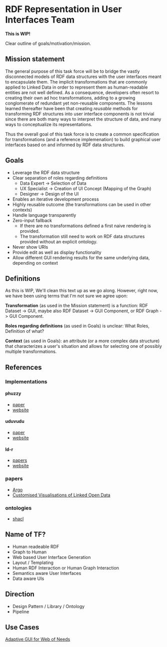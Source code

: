 # RDF Representation in User Interfaces Team

**This is WIP!**

Clear outline of goals/motivation/mission.

## Mission statement
The general purpose of this task force will be to bridge the vastly disconnected models of RDF data structures with the user interfaces meant to encapsulate them. The implicit transformations that are commonly applied to Linked Data in order to represent them as human-readable entities are not well defined. As a consequence, developers often resort to creating their own ad hoc transformations, adding to a growing conglomerate of redundant yet non-reusable components. The lessons learned thereafter have been that creating *reusable* methods for transforming RDF structures into user interface components is not trivial since there are both many ways to interpret the structure of data, and many ways to conceptualize its representations. 

Thus the overall goal of this task force is to create a common specification for transformations (and a reference implemenation) to build graphical user interfaces based on and informed by RDF data structures.

## Goals
- Leverage the RDF data structure
- Clear separation of roles regarding definitions
  - Data Expert -> Selection of Data
  - UX Specialist -> Creation of UI Concept (Mapping of the Graph)
  - Designer -> Design of the UI
- Enables an iterative development process
- Highly reusable outcome (the transformations can be used in other contexts)
- Handle language transparently
- Zero-input fallback
  - If there are no transformations defined a first naive rendering is provided.
  - The transformation still need to work on RDF data structures provided without an explicit ontology.
- Never show URIs
- Provide edit as well as display functionality
- Allow different GUI rendering results for the same underlying data, depending on context


## Definitions
As this is WIP, We'll clean this text up as we go along. However, right now, we have been using terms that I'm not sure we agree upon:

**Transformation** (as used in the Mission statement) is a  function: RDF Dataset -> GUI, maybe also RDF Dataset -> GUI Component, or RDF Graph -> GUI Component.

**Roles regarding definitions** (as used in Goals) is unclear: What Roles, Definition of what?

**Context** (as used in Goals): an attribute (or a more complex data structure) that characterizes a user's situation and allows for selecting one of possibly multiple transformations.

## References

### Implementations
#### phuzzy
* [paper](http://geog.ucsb.edu/~regalia/paper/voila2017.pdf)
* [website](http://phuzzy.link/)
#### uduvudu
* [paper](https://exascale.info/assets/pdf/uduvudu.pdf)
* [website](http://uduvudu.org)
#### ld-r
* [papers](http://research.ld-r.org)
* [website](http://ld-r.org/)

### papers
* [Argo](http://ceur-ws.org/Vol-135/paper8.pdf)
* [Customised Visualisations of Linked Open Data](http://ceur-ws.org/Vol-1947/paper03.pdf)

### ontologies
* [shacl](https://www.w3.org/TR/shacl/)


## Name of TF?
  - Human readeable RDF
  - Graph to Human
  - Web based User Interface Generation 
  - Layout / Templating
  - Human RDF Interaction or Human Graph Interaction
  - Semantics aware User Interfaces
  - Data aware UIs

## Direction
  - Design Pattern / Library / Ontology
  - Pipeline


## Use Cases
[Adaptive GUI for Web of Needs](usecase_won.md)
